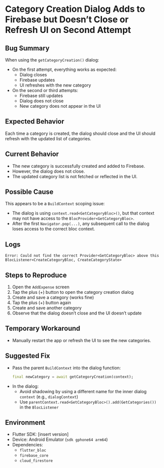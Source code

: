 # Category Creation Dialog Adds to Firebase but Doesn’t Close or Refresh UI on Second Attempt

## Bug Summary  
When using the `getCategoryCreation()` dialog:
- On the first attempt, everything works as expected:
  - Dialog closes  
  - Firebase updates  
  - UI refreshes with the new category  
- On the second or third attempts:
  - Firebase still updates  
  - Dialog does not close  
  - New category does not appear in the UI

## Expected Behavior  
Each time a category is created, the dialog should close and the UI should refresh with the updated list of categories.

## Current Behavior  
- The new category is successfully created and added to Firebase.
- However, the dialog does not close.
- The updated category list is not fetched or reflected in the UI.

## Possible Cause  
This appears to be a `BuildContext` scoping issue:
- The dialog is using `context.read<GetCategoryBloc>()`, but that context may not have access to the `BlocProvider<GetCategoryBloc>`.
- After the first `Navigator.pop(...)`, any subsequent call to the dialog loses access to the correct bloc context.

## Logs
```
Error: Could not find the correct Provider<GetCategoryBloc> above this BlocListener<CreateCategoryBloc, CreateCategoryState>
```

## Steps to Reproduce
1. Open the `AddExpense` screen
2. Tap the plus (+) button to open the category creation dialog
3. Create and save a category (works fine)
4. Tap the plus (+) button again
5. Create and save another category
6. Observe that the dialog doesn’t close and the UI doesn’t update

## Temporary Workaround  
- Manually restart the app or refresh the UI to see the new categories.

## Suggested Fix  
- Pass the parent `BuildContext` into the dialog function:
  ```dart
  final newCategory = await getCategoryCreation(context);
  ```
- In the dialog:
  - Avoid shadowing by using a different name for the inner dialog `context` (e.g., `dialogContext`)
  - Use `parentContext.read<GetCategoryBloc>().add(GetCategories())` in the `BlocListener`

## Environment  
- Flutter SDK: [insert version]
- Device: Android Emulator (`sdk gphone64 arm64`)
- Dependencies:
  - `flutter_bloc`
  - `firebase_core`
  - `cloud_firestore`
